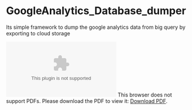 # GoogleAnalytics_Database_dumper
Its simple framework to dump the google analytics data from big query by exporting to cloud storage

<object data="https://informationcorners.com/wp-content/uploads/Intro-Google-Analytics.pptx" type="application/pdf" width="700px" height="700px">
    <embed src="https://informationcorners.com/wp-content/uploads/Intro-Google-Analytics.pptx">
        This browser does not support PDFs. Please download the PDF to view it: <a href="https://informationcorners.com/wp-content/uploads/Intro-Google-Analytics.pptx">Download PDF</a>.</p>
    </embed>
</object>
